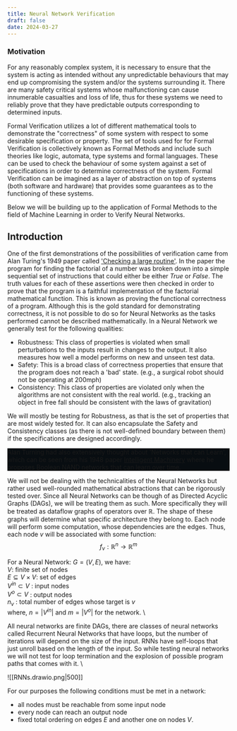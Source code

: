 ```yaml
---
title: Neural Network Verification
draft: false
date: 2024-03-27
---
```

### Motivation

For any reasonably complex system, it is necessary to ensure that the system is acting as intended without any unpredictable behaviours that may end up compromising the system and/or the systems surrounding it. There are many safety critical systems whose malfunctioning can cause innumerable casualties and loss of life, thus for these systems we need to reliably prove that they have predictable outputs corresponding to determined inputs.

Formal Verification utilizes a lot of different mathematical tools to demonstrate the "correctness" of some system with respect to some desirable specification or property. The set of tools used for for Formal Verification is collectively known as Formal Methods and include such theories like logic, automata, type systems and formal languages. These can be used to check the behaviour of some system against a set of specifications in order to determine correctness of the system. Formal Verification can be imagined as a layer of abstraction on top of systems (both software and hardware) that provides some guarantees as to the functioning of these systems.

Below we will be building up to the application of Formal Methods to the field of Machine Learning in order to Verify Neural Networks.

## Introduction

One of the first demonstrations of the possibilities of verification came from Alan Turing's 1949 paper called ['Checking a large routine'](https://turingarchive.kings.cam.ac.uk/publications-lectures-and-talks-amtb/amt-b-8). In the paper the program for finding the factorial of a number was broken down into a simple sequential set of instructions that could either be either $True$ or $False$. The truth values for each of these assertions were then checked in order to prove that the program is a faithful implementation of the factorial mathematical function. This is known as proving the functional correctness of a program. Although this is the gold standard for demonstrating correctness, it is not possible to do so for Neural Networks as the tasks performed cannot be described mathematically. In a Neural Network we generally test for the following qualities:

- Robustness: This class of properties is violated when small perturbations to the inputs result in changes to the output. It also measures how well a model performs on new and unseen test data.
- Safety: This is a broad class of correctness properties that ensure that the program does not reach a 'bad' state. (e.g., a surgical robot should not be operating at 200mph)
- Consistency: This class of properties are violated only when the algorithms are not consistent with the real world. (e.g., tracking an object in free fall should be consistent with the laws of gravitation)

We will mostly be testing for Robustness, as that is the set of properties that are most widely tested for. It can also encapsulate the Safety and Consistency classes (as there is not well-defined boundary between them) if the specifications are designed accordingly.

<div style="background-color: #080D11;">
Alan Turning had also extensively thought about 'Networks that can Learn', which can be seen from his 1948 paper <a href=https://doi.org/10.1093/oso/9780198250791.003.0016>Intelligent Machinery</a> where he proposes Boolean NAND networks that can learn over time.
</div>

We will not be dealing with the technicalities of the Neural Networks but rather used well-rounded mathematical abstractions that can be rigorously tested over. Since all Neural Networks can be though of as Directed Acyclic Graphs (DAGs), we will be treating them as such. More specifically they will be treated as dataflow graphs of operators over $\mathbb{R}$. The shape of these graphs will determine what specific architecture they belong to. Each node will perform some computation, whose dependencies are the edges. Thus, each node $v$ will be associated with some function:  
$$f_v: \mathbb{R}^{n} \rightarrow \mathbb{R}^{m}$$

For a Neural Network: $G = (V, E)$, we have: \
$V$: finite set of nodes \
$E \subseteq V \times V$: set of edges \
$V^{in} \subset V$ : input nodes \
$V^{o} \subset V$ : output nodes \
$n_v$ : total number of edges whose target is $v$ \
where, $n = |V^{in}|$ and $m = |V^{o}|$ for the network. \

All neural networks are finite DAGs, there are classes of neural networks called Recurrent Neural Networks that have loops, but the number of iterations will depend on the size of the input. RNNs have self-loops that just unroll based on the length of the input. So while testing neural networks we will not test for loop termination and the explosion of possible program paths that comes with it.  \

![[RNNs.drawio.png|500]]

For our purposes the following conditions must be met in a network:
- all nodes must be reachable from some input node
- every node can reach an output node
- fixed total ordering on edges $E$ and another one on nodes $V$.
